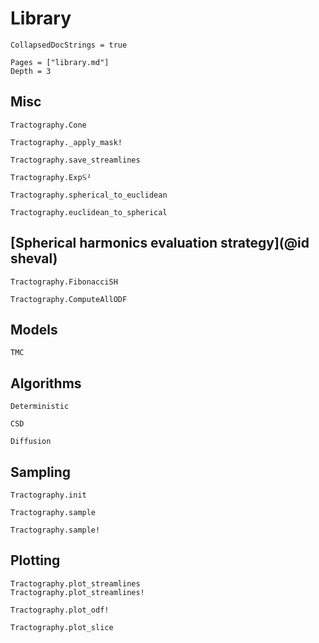 # Library

```@meta
CollapsedDocStrings = true
```

```@contents
Pages = ["library.md"]
Depth = 3
```

## Misc

```@docs
Tractography.Cone
```

```@docs
Tractography._apply_mask!
```

```@docs
Tractography.save_streamlines
```

```@docs
Tractography.Exp𝕊²
```

```@docs
Tractography.spherical_to_euclidean
```

```@docs
Tractography.euclidean_to_spherical
```

## [Spherical harmonics evaluation strategy](@id sheval)

```@docs
Tractography.FibonacciSH
```

```@docs
Tractography.ComputeAllODF
```

## Models

```@docs
TMC
```

## Algorithms

```@docs
Deterministic
```

```@docs
CSD
```

```@docs
Diffusion
```

## Sampling

```@docs
Tractography.init
```

```@docs
Tractography.sample
```

```@docs
Tractography.sample!
```

## Plotting

```@docs
Tractography.plot_streamlines
Tractography.plot_streamlines!
```

```@docs
Tractography.plot_odf!
```

```@docs
Tractography.plot_slice
```

